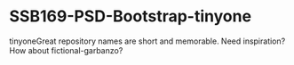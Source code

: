 # SSB169-PSD-Bootstrap-tinyone
tinyoneGreat repository names are short and memorable. Need inspiration? How about fictional-garbanzo?
